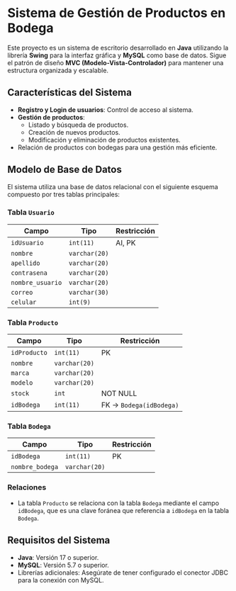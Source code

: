 # Sistema de Gestión de Productos en Bodega

Este proyecto es un sistema de escritorio desarrollado en **Java** utilizando la librería **Swing** para la interfaz gráfica y **MySQL** como base de datos. Sigue el patrón de diseño **MVC (Modelo-Vista-Controlador)** para mantener una estructura organizada y escalable.

## Características del Sistema

- **Registro y Login de usuarios**: Control de acceso al sistema.
- **Gestión de productos**:
  - Listado y búsqueda de productos.
  - Creación de nuevos productos.
  - Modificación y eliminación de productos existentes.
- Relación de productos con bodegas para una gestión más eficiente.

## Modelo de Base de Datos

El sistema utiliza una base de datos relacional con el siguiente esquema compuesto por tres tablas principales:

### Tabla `Usuario`
| Campo           | Tipo         | Restricción                 |
|------------------|--------------|-----------------------------|
| `idUsuario`     | `int(11)`    | AI, PK                     |
| `nombre`        | `varchar(20)`|                             |
| `apellido`      | `varchar(20)`|                             |
| `contrasena`    | `varchar(20)`|                             |
| `nombre_usuario`| `varchar(20)`|                             |
| `correo`        | `varchar(30)`|                             |
| `celular`       | `int(9)`     |                             |

### Tabla `Producto`
| Campo         | Tipo         | Restricción                 |
|---------------|--------------|-----------------------------|
| `idProducto`  | `int(11)`    | PK                          |
| `nombre`      | `varchar(20)`|                             |
| `marca`       | `varchar(20)`|                             |
| `modelo`      | `varchar(20)`|                             |
| `stock`       | `int`        | NOT NULL                    |
| `idBodega`    | `int(11)`    | FK -> `Bodega(idBodega)`    |

### Tabla `Bodega`
| Campo           | Tipo         | Restricción                 |
|------------------|--------------|-----------------------------|
| `idBodega`      | `int(11)`    | PK                          |
| `nombre_bodega` | `varchar(20)`|                             |

### Relaciones
- La tabla `Producto` se relaciona con la tabla `Bodega` mediante el campo `idBodega`, que es una clave foránea que referencia a `idBodega` en la tabla `Bodega`.

## Requisitos del Sistema

- **Java**: Versión 17 o superior.
- **MySQL**: Versión 5.7 o superior.
- Librerías adicionales: Asegúrate de tener configurado el conector JDBC para la conexión con MySQL.
